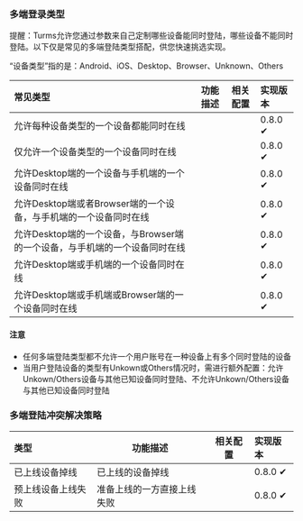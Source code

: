 ### 多端登录类型

提醒：Turms允许您通过参数来自己定制哪些设备能同时登陆，哪些设备不能同时登陆。以下仅是常见的多端登陆类型搭配，供您快速挑选实现。

“设备类型”指的是：Android、iOS、Desktop、Browser、Unknown、Others

| **常见类型**                                                 | **功能描述** | **相关配置** | **实现版本** |
| :----------------------------------------------------------- | ------------ | ------------ | :----------- |
| 允许每种设备类型的一个设备都能同时在线                       |              |              | 0.8.0 ✔      |
| 仅允许一个设备类型的一个设备同时在线                         |              |              | 0.8.0 ✔      |
| 允许Desktop端的一个设备与手机端的一个设备同时在线            |              |              | 0.8.0 ✔      |
| 允许Desktop端或者Browser端的一个设备，与手机端的一个设备同时在线 |              |              | 0.8.0 ✔      |
| 允许Desktop端的一个设备，与Browser端的一个设备，与手机端的一个设备同时在线 |              |              | 0.8.0 ✔      |
| 允许Desktop端或手机端的一个设备同时在线                      |              |              | 0.8.0 ✔      |
| 允许Desktop端或手机端或Browser端的一个设备同时在线           |              |              | 0.8.0 ✔      |

#### 注意

- 任何多端登陆类型都不允许一个用户账号在一种设备上有多个同时登陆的设备
- 当用户登陆设备的类型有Unkown或Others情况时，需进行额外配置：允许Unkown/Others设备与其他已知设备同时登陆、不允许Unkown/Others设备与其他已知设备同时登陆

### 多端登陆冲突解决策略

| **类型**           | **功能描述**               | **相关配置** | **实现版本** |
| :----------------- | -------------------------- | ------------ | :----------- |
| 已上线设备掉线     | 已上线的设备掉线           |              | 0.8.0 ✔      |
| 预上线设备上线失败 | 准备上线的一方直接上线失败 |              | 0.8.0 ✔      |
